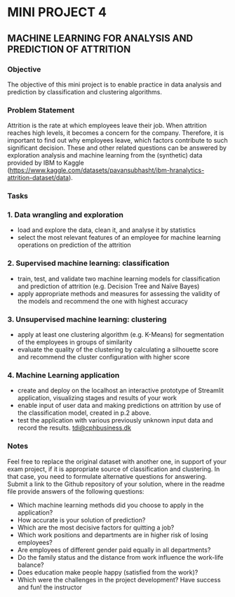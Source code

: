 # MINI PROJECT 4
## MACHINE LEARNING FOR ANALYSIS AND PREDICTION OF ATTRITION
### Objective
The objective of this mini project is to enable practice in data analysis and prediction by classification and
clustering algorithms.
### Problem Statement
Attrition is the rate at which employees leave their job. When attrition reaches high levels, it becomes a
concern for the company. Therefore, it is important to find out why employees leave, which factors contribute
to such significant decision.
These and other related questions can be answered by exploration analysis and machine learning from the
(synthetic) data provided by IBM to Kaggle (https://www.kaggle.com/datasets/pavansubhasht/ibm-hranalytics-attrition-dataset/data).
### Tasks
### 1. Data wrangling and exploration
- load and explore the data, clean it, and analyse it by statistics
- select the most relevant features of an employee for machine learning operations on prediction of
the attrition
### 2. Supervised machine learning: classification
- train, test, and validate two machine learning models for classification and prediction of attrition (e.g.
Decision Tree and Naïve Bayes)
- apply appropriate methods and measures for assessing the validity of the models and recommend the
one with highest accuracy
### 3. Unsupervised machine learning: clustering
- apply at least one clustering algorithm (e.g. K-Means) for segmentation of the employees in groups of
similarity
- evaluate the quality of the clustering by calculating a silhouette score and recommend the cluster
configuration with higher score
### 4. Machine Learning application
- create and deploy on the localhost an interactive prototype of Streamlit application, visualizing stages
and results of your work
- enable input of user data and making predictions on attrition by use of the classification model,
created in p.2 above.
- test the application with various previously unknown input data and record the results.
tdi@cphbusiness.dk
### Notes
Feel free to replace the original dataset with another one, in support of your exam project, if it is appropriate
source of classification and clustering. In that case, you need to formulate alternative questions for answering.
Submit a link to the Github repository of your solution, where in the readme file provide answers of the
following questions:
- Which machine learning methods did you choose to apply in the application?
- How accurate is your solution of prediction?
- Which are the most decisive factors for quitting a job?
- Which work positions and departments are in higher risk of losing employees?
- Are employees of different gender paid equally in all departments?
- Do the family status and the distance from work influence the work-life balance?
- Does education make people happy (satisfied from the work)?
- Which were the challenges in the project development?
Have success and fun!
the instructor